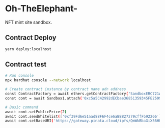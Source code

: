 # Oh-TheElephant-

NFT mint site sandbox.

## Contract Deploy

```bash
yarn deploy:localhost
```

## Contract test

```bash
# Run console
npx hardhat console --network localhost

# Create contract instance by contract name adn address
const ContractFactory = await ethers.getContractFactory('SandboxERC721A')
const cont = await Sandbox1.attach('0xc5a5C42992dECbae36851359345FE25997F5C42d')

# Basic command
await cont.setPublicPrice(2)
await cont.seedWhitelist(['0xf39Fd6e51aad88F6F4ce6aB8827279cffFb92266'],[3])
await cont.setBaseURI('https://gateway.pinata.cloud/ipfs/QmWkBbaGiX56HFAraSsb6WyapJkQLSRMPhmEQaMeEBnnS6/')
```
